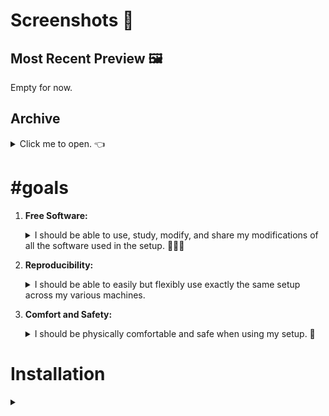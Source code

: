 <!-- vim: syntax=off
-->
# Screenshots 📸

## Most Recent Preview 🖼

Empty for now.

## Archive

<details>
  <summary>Click me to open. 👈</summary><br>

  Also empty. 👀
</details>

# #goals

1. **Free Software:**

   <details>
   <summary>I should be able to use, study, modify, and share my modifications
   of all the software used in the setup. 🙈🙉🙊</summary><br>

   Many many thanks to [**Dr. Richard Stallman**][rms] for creating the entire
   [free software][free-sw] ideology and culture, including **[GNU]**. I can
   imagine the world would be a *much worse* place if he did not. 🙌
   </details>

2. **Reproducibility:**

   <details>
   <summary>I should be able to easily but flexibly use exactly the same setup
   across my various machines.</summary><br>

   **[NixOS]** naturally plays an extremely integral part here because of it's
   clean, functional and declarative approach to package and configuration
   management.

   I think that the world would be a much better place if more people used Nix!
   So please check it out! ✨
   </details>

3. **Comfort and Safety:**

   <details>
   <summary>I should be physically comfortable and safe when using my setup.
   💆</summary><br>
   </details>

[free-sw]: https://www.gnu.org/philosophy/free-sw.en.html
[GNU]:     https://www.gnu.org/gnu/gnu.en.html
[NixOS]:   https://nixos.org
[rms]:     https://stallman.org/

# Installation

<details><summary></summary>

1.  Download latest nixos-unstable image from
    <https://nixos.org/channels/nixos-unstable>.

2.  Make a bootable usb. For example:

    ``` shell
    # As root.
    # Obviously run `lsblk -f` first to get the correct 'of' path to your usb.
    # NOTE: Not using the correct 'of' path could erase your hard drive so be
    # very careful to use the right one!
    dd if=path/to/image of=/dev/sdb
    ```

3.  Boot into live image and log in as root with empty password (if it doesn't
    automatically log you in).

4.  Get internet access.

    1. `ip a` will bring up a list of network interfaces.

    2. `iwlist <interface> scan | less` to see if your wifi is available.

    3. Edit `/etc/wpa_supplicant.conf` with your network details.

    4. `wpa_supplicant -B -i<interface> -c/etc/wpa_supplicant.conf -Dwext`.

    5. `dhclient <interface>` or `dhcpcd <interface>` if `dhclient` command
       doesn't exist.

5.  Partition and format disks.

    - `lsblk -f` lists your devices.

    - `mkfs.ext4 -L nixos <device>` to format a device.

    - `mkswap -L swap <device>` to make a swap partition.

6.  *(optional)* Activate swap device: `swapon <device>`.

7.  Mount target filesystems under `/mnt`:

    ``` shell
    mount /dev/disk/by-label/nixos /mnt
    ```

8.  Generate `/etc/nixos` configuration files:

    ``` shell
    nixos-generate-config --root /mnt
    ```

9.  Inspect the generated `/mnt/etc/configuration.nix` to see if any bootloader
    options were put in there to hint on which bootloader options to use.

10. If using systemd-boot, mount the boot partition under `/mnt/boot` and
    perform step 8 again to get an updated `hardware-configuration.nix` with the
    `/mnt/boot` filesystem entry.

11. Backup `hardware-configuration.nix`:

    ``` shell
    cp /mnt/etc/nixos/hardware-configuration.nix \
       /mnt/etc/nixos/hardware-configuration.modified.nix
    ```

12. Edit `hardware-configuration.modified.nix` to put the correct bootloader
    options in it, and also put `system.stateVersion` from `configuration.nix`
    into `hardware-configuration.modified.nix`.

13. Copy `wpa_supplicant.conf` to target filesystem:

    ``` shell
    cp /etc/wpa_supplicant.conf /mnt/etc
    ```

    This allows wpa_supplicant to automatically connect to internet when
    rebooting into the installed system.

14. `nixos-install -I
    nixos-config=https://raw.githubusercontent.com/vyp/dots/master/nixos/minimal.nix`.

15. Reboot and login with root and set password for user "u":

    ``` shell
    passwd u
    ```

16. Login as user and retrieve this repository:

    ``` shell
    nix-env -i git
    git clone --recursive https://vyp@github.com/vyp/dots
    ```

    This may take a little while as the nixpkgs repository is a submodule and at
    the time of writing it's about 590MB in size.

17. `./dots/bootstrap`.

18. `sudo nixos-rebuild boot` and reboot (`sudo shutdown now`).
</details>
